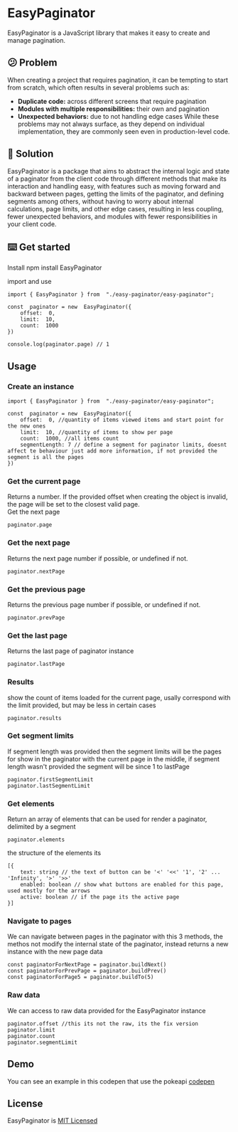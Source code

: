 
# EasyPaginator
EasyPaginator is a JavaScript library that makes it easy to create and manage pagination.

## 😕 Problem


When creating a project that requires pagination, it can be tempting to start from scratch, which often results in several problems such as:

-   **Duplicate code:** across different screens that require pagination
-   **Modules with multiple responsibilities:** their own and pagination
-   **Unexpected behaviors:** due to not handling edge cases While these problems may not always surface, as they depend on individual implementation, they are commonly seen even in production-level code.

## 🙂 Solution

EasyPaginator is a package that aims to abstract the internal logic and state of a paginator from the client code through different methods that make its interaction and handling easy, with features such as moving forward and backward between pages, getting the limits of the paginator, and defining segments among others, without having to worry about internal calculations, page limits, and other edge cases, resulting in less coupling, fewer unexpected behaviors, and modules with fewer responsibilities in your client code.

## ⌨️ Get started
Install
    npm install EasyPaginator

import and use

    import { EasyPaginator } from  "./easy-paginator/easy-paginator";
    
    const  paginator = new  EasyPaginator({
        offset:  0,
        limit:  10,
        count:  1000
    })

    console.log(paginator.page) // 1


## Usage

### Create an instance 

    import { EasyPaginator } from  "./easy-paginator/easy-paginator";
    
    const  paginator = new  EasyPaginator({
        offset:  0, //quantity of items viewed items and start point for the new ones
        limit:  10, //quantity of items to show per page
        count:  1000, //all items count
        segmentLength: 7 // define a segment for paginator limits, doesnt affect te behaviour just add more information, if not provided the segment is all the pages
    })



### Get the current page
Returns a number. If the provided offset when creating the object is invalid, the page will be set to the closest valid page.    
Get the next page

    paginator.page

### Get the next page
Returns the next page number if possible, or undefined if not.

    paginator.nextPage
### Get the previous page
Returns the previous page number if possible, or undefined if not.

    paginator.prevPage
### Get the last page
Returns the last page of paginator instance

    paginator.lastPage
### Results
show the count of items loaded for the current page, usally correspond with the limit provided, but may be less in certain cases

    paginator.results
    
  ### Get segment limits
  If segment length was provided then the segment limits will be the pages for show in the paginator with the current page in the middle, if segment length wasn't provided the segment will be since 1 to lastPage
  

    paginator.firstSegmentLimit
    paginator.lastSegmentLimit

### Get elements 
Return an array  of elements that can be used for render a paginator, delimited by a segment

    paginator.elements
the structure of the elements its

    [{
        text: string // the text of button can be '<' '<<' '1', '2' ... 'Infinity', '>' '>>'
        enabled: boolean // show what buttons are enabled for this page, used mostly for the arrows
        active: boolean // if the page its the active page
    }]

 ### Navigate to pages
 We can navigate between pages in the paginator with this 3 methods, the methos not modify the internal state of the paginator, instead returns a new instance with the new page data
 

    const paginatorForNextPage = paginator.buildNext()
    const paginatorForPrevPage = paginator.buildPrev()
    const paginatorForPage5 = paginator.buildTo(5)

### Raw data
We can access to raw data provided for the EasyPaginator instance

    paginator.offset //this its not the raw, its the fix version
    paginator.limit
    paginator.count
    paginator.segmentLimit

## Demo
You can see an example in this codepen that use the pokeapi
[codepen](https://codepen.io/Isaac-cura/pen/vYzBgRz?editors=0010)

## License
EasyPaginator is [MIT Licensed](https://github.com/Isaac-cura/EasyPaginator/blob/master/LICENSE.md)